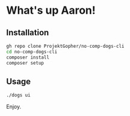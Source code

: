 # What's up Aaron!

## Installation
```sh
gh repo clone ProjektGopher/no-comp-dogs-cli
cd no-comp-dogs-cli
composer install
composer setup
```

## Usage
```sh
./dogs ui
```

Enjoy.
